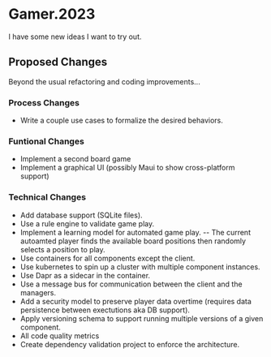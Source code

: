 # Gamer.2023
I have some new ideas I want to try out.

## Proposed Changes
Beyond the usual refactoring and coding improvements...

### Process Changes
- Write a couple use cases to formalize the desired behaviors.

### Funtional Changes
- Implement a second board game
- Implement a graphical UI (possibly Maui to show cross-platform support)

### Technical Changes
- Add database support (SQLite files).
- Use a rule engine to validate game play.
- Implement a learning model for automated game play.
-- The current autoamted player finds the available board positions then randomly selects a position to play.
- Use containers for all components except the client.
- Use kubernetes to spin up a cluster with multiple component instances.
- Use Dapr as a sidecar in the container.
- Use a message bus for communication between the client and the managers.
- Add a security model to preserve player data overtime (requires data persistence between exectutions aka DB support).
- Apply versioning schema to support running multiple versions of a given component.  
- All code quality metrics
- Create dependency validation project to enforce the architecture.